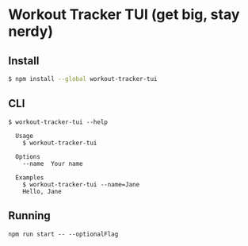# Workout Tracker TUI (get big, stay nerdy)

## Install

```bash
$ npm install --global workout-tracker-tui
```

## CLI

```
$ workout-tracker-tui --help

  Usage
    $ workout-tracker-tui

  Options
    --name  Your name

  Examples
    $ workout-tracker-tui --name=Jane
    Hello, Jane
```

## Running
```
npm run start -- --optionalFlag
```
